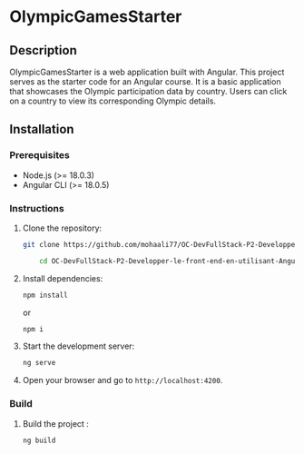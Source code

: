 # OlympicGamesStarter

## Description

OlympicGamesStarter is a web application built with Angular. This project serves as the starter code for an Angular course. It is a basic application that showcases the Olympic participation data by country. Users can click on a country to view its corresponding Olympic details.

## Installation

### Prerequisites
- Node.js (>= 18.0.3)
- Angular CLI (>= 18.0.5)

### Instructions
1. Clone the repository:
    ```bash
    git clone https://github.com/mohaali77/OC-DevFullStack-P2-Developper-le-front-end-en-utilisant-Angular
    ```
    ```bash
        cd OC-DevFullStack-P2-Developper-le-front-end-en-utilisant-Angular  ```


2. Install dependencies:
    ```bash
    npm install
    ```
    or 

    ```bash
    npm i
    ```


3. Start the development server:
    ```bash
    ng serve
    ```

4. Open your browser and go to `http://localhost:4200`.

### Build

1. Build the project :

    ```bash
    ng build
    ```


